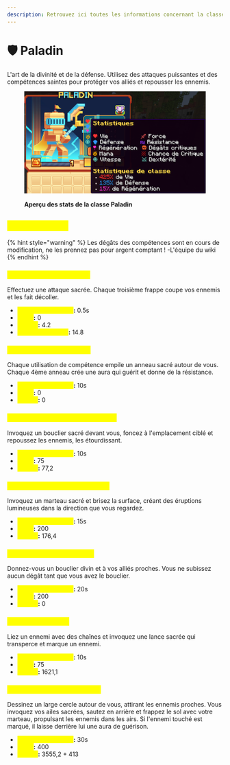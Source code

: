 ```yaml
---
description: Retrouvez ici toutes les informations concernant la classe Paladin
---
```


# 🛡️ Paladin

L'art de la divinité et de la défense. Utilisez des attaques puissantes et des compétences saintes pour protéger vos alliés et repousser les ennemis.

<figure><img src="../../.gitbook/assets/Les_Classes/Paladin.png" alt=""><figcaption><p><strong>Aperçu des stats de la classe Paladin</strong></p></figcaption></figure>

## <mark style="color:yellow;">Compétences</mark>

{% hint style="warning" %}
Les dégâts des compétences sont en cours de modification, ne les prennez pas pour argent comptant !
-L'équipe du wiki
{% endhint %}

### <mark style="color:yellow;">**Niveau 1 : Frappe sacrée**</mark>

Effectuez une attaque sacrée. Chaque troisième frappe coupe vos ennemis et les fait décoller.

* <mark style="color:yellow;">**Temps de recharge**</mark>**:** 0.5s
* <mark style="color:yellow;">**Mana**</mark>**:** 0
* <mark style="color:yellow;">**Dégâts**</mark>**:** 4.2
* <mark style="color:yellow;">**Dégâts du combo**</mark>**:** 14.8

### <mark style="color:yellow;">**Niveau 5 : Aura radieuse**</mark>

Chaque utilisation de compétence empile un anneau sacré autour de vous. Chaque 4ème anneau crée une aura qui guérit et donne de la résistance.

* <mark style="color:yellow;">**Temps de recharge**</mark>**:** 10s
* <mark style="color:yellow;">**Mana**</mark>**:** 0
* <mark style="color:yellow;">**Dégâts**</mark>**:** 0

### <mark style="color:yellow;">**Niveau 10 : Volonté inébranlable**</mark>

Invoquez un bouclier sacré devant vous, foncez à l'emplacement ciblé et repoussez les ennemis, les étourdissant.

* <mark style="color:yellow;">**Temps de recharge**</mark>**:** 10s
* <mark style="color:yellow;">**Mana**</mark>**:** 75
* <mark style="color:yellow;">**Dégâts**</mark>**:** 77,2
<!--Il faudrai demander la durée du stun-->

### <mark style="color:yellow;">**Niveau 15 : Marteau de justice**</mark>

Invoquez un marteau sacré et brisez la surface, créant des éruptions lumineuses dans la direction que vous regardez.

* <mark style="color:yellow;">**Temps de recharge**</mark>**:** 15s
* <mark style="color:yellow;">**Mana**</mark>**:** 200
* <mark style="color:yellow;">**Dégâts**</mark>**:** 176,4

### <mark style="color:yellow;">**Niveau 20 : Bouclier divin**</mark>

Donnez-vous un bouclier divin et à vos alliés proches. Vous ne subissez aucun dégât tant que vous avez le bouclier.

* <mark style="color:yellow;">**Temps de recharge**</mark>**:** 20s
* <mark style="color:yellow;">**Mana**</mark>**:** 200
* <mark style="color:yellow;">**Dégâts**</mark>**:** 0

### <mark style="color:yellow;">**Niveau 30 : Sceau**</mark>

Liez un ennemi avec des chaînes et invoquez une lance sacrée qui transperce et marque un ennemi.

* <mark style="color:yellow;">**Temps de recharge**</mark>**:** 10s
* <mark style="color:yellow;">**Mana**</mark>**:** 75
* <mark style="color:yellow;">**Dégâts**</mark>**:** 1621,1

### <mark style="color:yellow;">**Niveau 40 : Dernier combat**</mark>

Dessinez un large cercle autour de vous, attirant les ennemis proches. Vous invoquez vos ailes sacrées, sautez en arrière et frappez le sol avec votre marteau, propulsant les ennemis dans les airs. Si l'ennemi touché est marqué, il laisse derrière lui une aura de guérison.

* <mark style="color:yellow;">**Temps de recharge**</mark>**:** 30s
* <mark style="color:yellow;">**Mana**</mark>**:** 400
* <mark style="color:yellow;">**Dégâts**</mark>**:** 3555,2 + 413